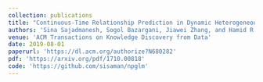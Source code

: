 ```yaml
---
collection: publications
title: "Continuous-Time Relationship Prediction in Dynamic Heterogeneous Information Networks"
authors: 'Sina Sajadmanesh, Sogol Bazargani, Jiawei Zhang, and Hamid R. Rabiee'
venue: 'ACM Transactions on Knowledge Discovery from Data'
date: 2019-08-01
paperurl: 'https://dl.acm.org/authorize?N680282'
pdf: 'https://arxiv.org/pdf/1710.00818'
code: 'https://github.com/sisaman/npglm'
---
```

